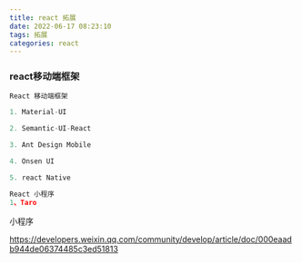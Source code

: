 ```yaml
---
title: react 拓展
date: 2022-06-17 08:23:10
tags: 拓展
categories: react
---
```

### react移动端框架

```js
React 移动端框架

1. Material-UI

2. Semantic-UI-React

3. Ant Design Mobile

4. Onsen UI

5. react Native

React 小程序
1、Taro 
```

小程序

https://developers.weixin.qq.com/community/develop/article/doc/000eaadb944de06374485c3ed51813

